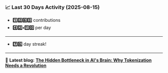 <!--START_STATS-->
### 📈 Last 30 Days Activity (2025-08-15)  
- **1️⃣2️⃣6️⃣3️⃣** contributions  
- **4️⃣2️⃣•1️⃣0️⃣** per day
---
- **7️⃣6️⃣** day streak!
---
📝 **Latest blog:** [**The Hidden Bottleneck in AI's Brain: Why Tokenization Needs a Revolution**](https://andriak.com/blog/tokenization-revolution)
<!--END_STATS-->
